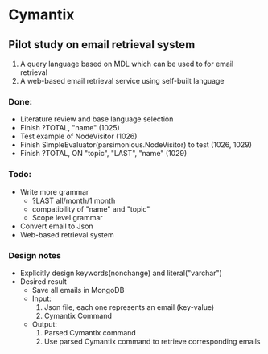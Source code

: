 # Cymantix
## Pilot study on email retrieval system
1. A query language based on MDL which can be used to for email retrieval
2. A web-based email retrieval service using self-built language

### Done:
* Literature review and base language selection
* Finish ?TOTAL, "name" (1025)
* Test example of NodeVisitor (1026)
* Finish SimpleEvaluator(parsimonious.NodeVisitor) to test (1026, 1029)
* Finish ?TOTAL, ON "topic", "LAST", "name" (1029)

### Todo:
* Write more grammar
    * ?LAST all/month/1 month
    * compatibility of "name" and "topic"
    * Scope level grammar
* Convert email to Json
* Web-based retrieval system

### Design notes
* Explicitly design keywords(nonchange) and literal("varchar")
* Desired result
    * Save all emails in MongoDB
    * Input: 
        1. Json file, each one represents an email (key-value)
        2. Cymantix Command
    * Output: 
        1. Parsed Cymantix command
        2. Use parsed Cymantix command to retrieve corresponding emails

